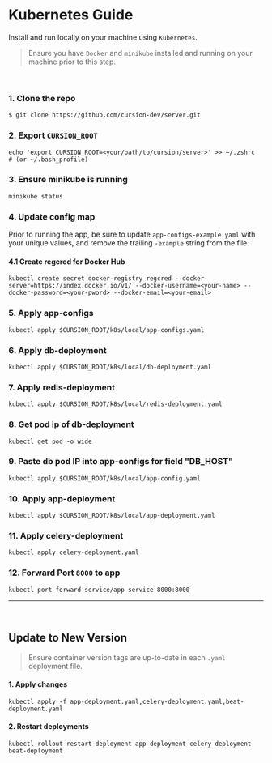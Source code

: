 # Kubernetes Guide


Install and run locally on your machine using `Kubernetes`.

> Ensure you have `Docker` and `minikube` installed and running on your machine prior to this step.

&nbsp;


### 1. **Clone the repo**
```shell
$ git clone https://github.com/cursion-dev/server.git
```


### 2. **Export `CURSION_ROOT`**
```shell
echo 'export CURSION_ROOT=<your/path/to/cursion/server>' >> ~/.zshrc  # (or ~/.bash_profile)
```


### 3. Ensure minikube is running
```shell
minikube status 
``` 


### 4. **Update config map**
Prior to running the app, be sure to update `app-configs-example.yaml` with your unique values, and remove the trailing `-example` string from the file.


#### 4.1 Create regcred for Docker Hub 
``` shell
kubectl create secret docker-registry regcred --docker-server=https://index.docker.io/v1/ --docker-username=<your-name> --docker-password=<your-pword> --docker-email=<your-email>
```


### 5. Apply app-configs 
```shell
kubectl apply $CURSION_ROOT/k8s/local/app-configs.yaml 
``` 


### 6. Apply db-deployment
```shell
kubectl apply $CURSION_ROOT/k8s/local/db-deployment.yaml 
``` 


### 7. Apply redis-deployment
```shell
kubectl apply $CURSION_ROOT/k8s/local/redis-deployment.yaml 
```


### 8. Get pod ip of db-deployment
```shell
kubectl get pod -o wide 
```


### 9. Paste db pod IP into app-configs for field "DB_HOST"
```shell
kubectl apply $CURSION_ROOT/k8s/local/app-config.yaml 
``` 


### 10. Apply app-deployment
```shell
kubectl apply $CURSION_ROOT/k8s/local/app-deployment.yaml 
``` 


### 11. Apply celery-deployment
```shell
kubectl apply celery-deployment.yaml
``` 


### 12. Forward Port `8000` to app
```shell
kubectl port-forward service/app-service 8000:8000
```
 
----

&nbsp;

## Update to New Version

> Ensure container version tags are up-to-date in each `.yaml` deployment file.

#### 1. Apply changes 
```shell
kubectl apply -f app-deployment.yaml,celery-deployment.yaml,beat-deployment.yaml
``` 

#### 2. Restart deployments
```shell
kubectl rollout restart deployment app-deployment celery-deployment beat-deployment
```